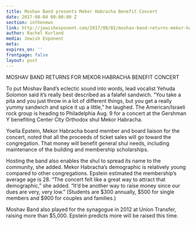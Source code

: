 ```yaml
---
title: Moshav Band presents Mekor Habracha Benefit Concert
date: 2017-08-04 00:00:00 Z
section: inthenews
link: http://jewishexponent.com/2017/08/02/moshav-band-returns-mekor-habracha-benefit-concert/
author: Rachel Kurland
media: Jewish Exponent
meta: 
expires_on: ''
frontpage: false
layout: post
---
```


MOSHAV BAND RETURNS FOR MEKOR HABRACHA BENEFIT CONCERT 

To put Moshav Band’s eclectic sound into words, lead vocalist Yehuda Solomon said it’s really best described as a falafel sandwich.
“You take a pita and you just throw in a lot of different things, but you get a really yummy sandwich and spice it up a little,” he laughed. The American/Israeli rock group is heading to Philadelphia Aug. 9 for a concert at the Gershman Y benefiting Center City Orthodox shul Mekor Habracha.

Yoella Epstein, Mekor Habracha board member and board liaison for the concert, noted that all the proceeds of ticket sales will go toward the congregation. That money will benefit general shul needs, including maintenance of the building and membership scholarships.

Hosting the band also enables the shul to spread its name to the community, she added.
Mekor Habracha’s demographic is relatively young compared to other congregations. Epstein estimated the membership’s average age is 28.    “The concert felt like a great way to attract that demographic,” she added. “It’d be another way to raise money since our dues are very, very low.”  (Students are $300 annually, $500 for single members and $900 for couples and families.)

Moshav Band also played for the synagogue in 2012 at Union Transfer, raising more than $5,000. Epstein predicts more will be raised this time.
